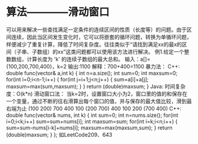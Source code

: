 # 算法————滑动窗口
可以用来解决一些查找满足一定条件的连续区间的性质（长度等）的问题。由于区间连续，因此当区间发生变化时，它可以将嵌套的循环问题，转换为单循环问题，样便减少了重复计算，降低了时间复杂度。往往类似于“请找到满足xx的最x的区间（子串、子数组）的xx”这类问题都可以使用该方法进行解决。
例1.给定一个整数数组，计算长度为 'k' 的连续子数组的最大总和。
  输入：a[]={100,200,700,400}，k=2
  输出:1100
  解释：700+400=1100
暴力法：
C++:
double func(vector<int>& a,int k)
{
  int n=a.size();
  int sum=0;
  int maxsum=0;
  for(int i=0;i<n-1;i++)
  {
      for(int j=i+1;j<n;j++)
      {
          sum=a[i]+a[j];
          maxsum=max(sum,maxsum);
      }
  }
  return (double)maxsum;
}
Java:
时间复杂度：O(k*n)
滑动窗口法：
当k=2时，设置窗口大小为2，窗口里的值的和保存在一个变量，通过不断的往右滑算出每个窗口的值，并与保存的最大值比较，滑到最右端为止
(100 200) 700 400
100 (200 700) 400
100 200 (700 400)
C++:
double func(vector<int>& nums, int k) {
  int sum=0;
  int n=nums.size();
  for(int i=0;i<k;i++)
      sum=sum+nums[i];
      int maxsum=sum;
      for(int i=k;i<n;i++)
      {
          sum=sum-nums[i-k]+nums[i];
          maxsum=max(maxsum,sum);
      }
      return (double)maxsum;
  }
};
如LeetCode209、643
